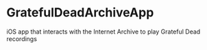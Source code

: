 # GratefulDeadArchiveApp

iOS app that interacts with the Internet Archive to play Grateful Dead recordings
